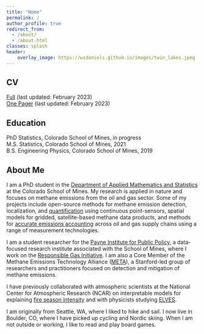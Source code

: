 ```yaml
---
title: "Home"
permalink: /
author_profile: true
redirect_from: 
  - /about/
  - /about.html
classes: splash
header:
    overlay_image: https://wsdaniels.github.io/images/twin_lakes.jpeg
---
```



CV
------
[Full](https://wsdaniels.github.io/files/william_daniels_CV_full.pdf) (last updated: February 2023)  
[One Pager](https://wsdaniels.github.io/files/william_daniels_CV_short.pdf) (last updated: February 2023)


Education
------
PhD Statistics, Colorado School of Mines, in progress  
M.S. Statistics, Colorado School of Mines, 2021  
B.S. Engineering Physics, Colorado School of Mines, 2019

About Me
------
I am a PhD student in the [Department of Applied Mathematics and Statistics](https://ams.mines.edu/) at the Colorado School of Mines. My research is applied in nature and focuses on methane emissions from the oil and gas sector. Some of my projects include open-source methods for methane emission detection, localization, and [quantification](https://doi.org/10.26434/chemrxiv-2022-xxkk8) using continuous point-sensors, spatial models for gridded, satellite-based methane data products, and methods for [accurate emissions accounting](https://doi.org/10.1021/acs.est.2c06211) across oil and gas supply chains using a range of measurement technologies.

I am a student researcher for the [Payne Institute for Public Policy](https://payneinstitute.mines.edu/), a data-focused research institute associated with the School of Mines, where I work on the [Responsible Gas Initiative](https://www.mines.edu/global-energy-future/responsiblegas/). I am also a Core Member of the Methane Emissions Technology Alliance ([META](https://ngi.stanford.edu/events/methane-emissions-technology-alliance-meta)), a Stanford-led group of researchers and practitioners focused on detection and mitigation of methane emissions. 

I have previously collaborated with atmospheric scientists at the National Center for Atmospheric Research (NCAR) on interpretable models for explaining [fire season intensity](https://doi.org/10.1029/2022JD036774) and with physicists studying [ELVES](https://wsdaniels.github.io/files/2019_daniels_physics_senior_design.pdf).

I am originally from Seattle, WA, where I liked to hike and sail. I now live in Boulder, CO, where I have picked up cycling and Nordic skiing. When I am not outside or working, I like to read and play board games.

